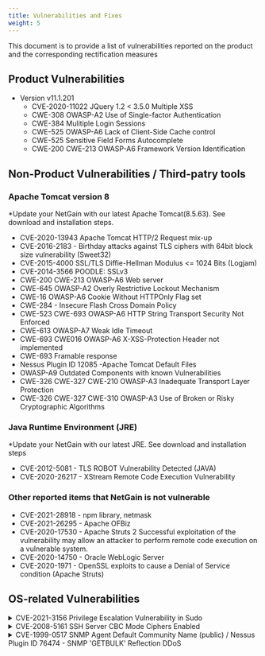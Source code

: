 ```yaml
---
title: Vulnerabilities and Fixes
weight: 5
---
```

This document is to provide a list of vulnerabilities reported on the product and the corresponding rectification measures

<!-- spellchecker-disable -->


<!-- spellchecker-enable -->

## Product Vulnerabilities
- Version v11.1.201
  - CVE-2020-11022  JQuery 1.2 < 3.5.0 Multiple XSS
  - CWE-308 OWASP-A2 Use of Single-factor Authentication
  - CWE-384 Mulitiple Login Sessions
  - CWE-525 OWASP-A6 Lack of Client-Side Cache control
  - CWE-525 Sensitive Field Forms Autocomplete
  - CWE-200 CWE-213 OWASP-A6 Framework Version Identification

## Non-Product Vulnerabilities / Third-patry tools
### **Apache Tomcat version 8**
*Update your NetGain with our latest Apache Tomcat(8.5.63). See download and installation steps. 
  - CVE-2020-13943 Apache Tomcat HTTP/2 Request mix-up
  - CVE-2016-2183 -  Birthday attacks against TLS ciphers with 64bit block size vulnerability (Sweet32)
  - CVE-2015-4000 SSL/TLS Diffie-Hellman Modulus <= 1024 Bits (Logjam)
  - CVE-2014-3566 POODLE: SSLv3
  - CWE-200 CWE-213 OWASP-A6 Web server
  - CWE-645 OWASP-A2 Overly Restrictive Lockout Mechanism
  - CWE-16 OWASP-A6 Cookie Without HTTPOnly Flag set
  - CWE-284 - Insecure Flash Cross Domain Policy
  - CWE-523 CWE-693 OWASP-A6 HTTP String Transport Security Not Enforced
  - CWE-613 OWASP-A7 Weak Idle Timeout
  - CWE-693 CWE016 OWASP-A6 X-XSS-Protection Header not implemented
  - CWE-693 Framable response
  - Nessus Plugin ID 12085 -Apache Tomcat Default Files
  - OWASP-A9 Outdated Components with known Vulnerabilities
  - CWE-326 CWE-327 CWE-210 OWASP-A3 Inadequate Transport Layer Protection
  - CWE-326 CWE-327 CWE-310 OWASP-A3 Use of Broken or Risky Cryptographic Algorithms

### **Java Runtime Environment (JRE)**
*Update your NetGain with our latest JRE. See download and installation steps
  - CVE-2012-5081 -  TLS ROBOT Vulnerability Detected (JAVA)
  - CVE-2020-26217 - XStream Remote Code Execution Vulnerability

### **Other reported items that NetGain is not vulnerable**
  - CVE-2021-28918 - npm library, netmask
  - CVE-2021-26295 - Apache OFBiz 
  - CVE-2020-17530 - Apache Struts 2 Successful exploitation of the vulnerability may allow an attacker to perform remote code execution on a vulnerable system.
  - CVE-2020-14750 - Oracle WebLogic Server
  - CVE-2020-1971 - OpenSSL exploits to cause a Denial of Service condition (Apache Struts)

## OS-related Vulnerabilities
<details> 
  <summary> CVE-2021-3156 Privilege Escalation Vulnerability in Sudo</summary>

  **Overview**
  <br>
    &nbsp;&nbsp;&nbsp; Sudo before 1.9.5p2 has a Heap-based Buffer Overflow, allowing privilege escalation to root via 
  <br>
    &nbsp;&nbsp;&nbsp; "sudoedit -s" and a command-line argument that ends with a single backslash character.

  **Mitigation Steps**
  <ol>
    <li>
      Download the package <a href="https://github.com/sudo-project/sudo/releases/download/SUDO_1_9_5p2/sudo-1.9.5-3.el7.x86_64.rpm">sudo-1.9.5-3.el7.x86_64.rpm</a>
	</li>
	<li>
	  Use WinSCP to copy the sudo-1.9.5-3.el7.x86_64.rpm into the NetGain server and place it under /tmp directory
	</li>
	<li>
	  SSH to the NetGain server and execute the following commands below
	</li>
	# cd /tmp
	<br>
	# yum localinstall --disablerepo=* sudo-1.9.5-3.el7.x86_64.rpm
	<li>
	  Verify the Sudo version
	</li>
  </ol>

  &nbsp;&nbsp;&nbsp;&nbsp;![Sudo Version](/security/images/sudo_version.png  "sudo") 		
</details> 

<details> 
  <summary> CVE-2008-5161 SSH Server CBC Mode Ciphers Enabled</summary>

  **Overview**
  <br>
    &nbsp;&nbsp;&nbsp; The SSH server is configured to support Cipher Block Chaining (CBC) encryption.
  <br>
    &nbsp;&nbsp;&nbsp; This may allow an attacker to recover the plaintext message from the ciphertext.

  **Mitigation Steps**
  <ol>
  <li>
    SSH to the NetGain server and execute the following commands below:
  </li>
  # cd /etc/ssh/
  <br>
  # vi sshd_config file
  <li>
    Add the following strong Ciphers 
  </li>
  #  Ciphers chacha20-poly1305@openssh.com,aes256-gcm@openssh.com,aes128-gcm@openssh.com,aes256-ctr,aes192-ctr,aes128-ctr 
  <li>
    Save and Exit VI editor
  </li>
  <li>
    Restart SSHD service 
  </li>
   # service sshd restart / systemctl restart sshd
  </ol>
</details>
<details> 
  <summary> CVE-1999-0517 SNMP Agent Default Community Name (public) / Nessus Plugin ID 76474 -  SNMP 'GETBULK' Reflection DDoS</summary>

  **Overview**
  <br>
    &nbsp;&nbsp;&nbsp; SNMP is using the "public" community string, which is vulnerable to attack.
  <br>
    &nbsp;&nbsp;&nbsp; The remote SNMP daemon is affected by a vulnerability that allows a reflected distributed denial of service attack.

  **Mitigation Steps**
  <ol>
  <li>
    SSH to the NetGain server and execute the following commands below:
  </li>
  # cd /etc/snmp/
  <br>
  # vi snmpd.conf file
  <li>
    Replace the string public or the last word of the line with community string 
  </li>
  #  com2sec notConfigUser  default       <strong>public</strong> 
  <li>
    Save and Exit VI editor
  </li>
  <li>
    Restart SNMPD service 
  </li>
   # service snmpd restart / systemctl restart snmpd
  </ol>
</details>
